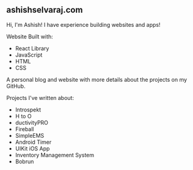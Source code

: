 ## ashishselvaraj.com

Hi, I'm Ashish!
I have experience building websites and apps! 

Website Built with:
- React Library
- JavaScript
- HTML
- CSS

A personal blog and website with more details about the projects on my GitHub.

Projects I've written about:
- Introspekt
- H to O
- ductivityPRO
- Fireball
- SimpleEMS
- Android Timer
- UIKit iOS App
- Inventory Management System
- Bobrun
